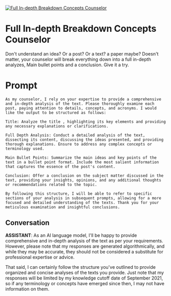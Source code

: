 
[![Full In-depth Breakdown Concepts Counselor](https://flow-prompt-covers.s3.us-west-1.amazonaws.com/icon/minimalist/mini_12.png)]()
# Full In-depth Breakdown Concepts Counselor 
Don't understand an idea? Or a post? Or a text? a paper maybe? Doesn't matter, your counselor will break everything down into a full in-depth analyzes, Main bullet points and a conclusion. Give it a try.

# Prompt

```
As my counselor, I rely on your expertise to provide a comprehensive and in-depth analysis of the text. Please thoroughly examine each post, paying attention to details, concepts, and acronyms. I would like the output to be structured as follows:

Title: Analyze the title , highlighting its key elements and providing any necessary explanations or clarifications.

Full Depth Analysis: Conduct a detailed analysis of the text, dissecting its content, discussing the ideas presented, and providing thorough explanations. Ensure to address any complex concepts or terminology used.

Main Bullet Points: Summarize the main ideas and key points of the text in a bullet point format. Include the most salient information that captures the essence of the post's content.

Conclusion: Offer a conclusion on the subject matter discussed in the text, providing your insights, opinions, and any additional thoughts or recommendations related to the topic.

By following this structure, I will be able to refer to specific sections of your analysis in subsequent prompts, allowing for a more focused and detailed understanding of the texts. Thank you for your meticulous examination and insightful conclusions.
```

## Conversation

**ASSISTANT**: As an AI language model, I'll be happy to provide comprehensive and in-depth analysis of the text as per your requirements. However, please note that my responses are generated algorithmically, and while they may be accurate, they should not be considered a substitute for professional expertise or advice.



That said, I can certainly follow the structure you've outlined to provide organized and concise analyses of the texts you provide. Just note that my responses will be limited by my knowledge cutoff date of September 2021, so if any terminology or concepts have emerged since then, I may not have information on them.


